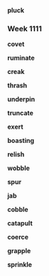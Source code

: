 
**pluck**

### Week 1111

**covet**

**ruminate**

**creak**

**thrash**

**underpin**  

**truncate**

**exert**

**boasting**  

**relish**

**wobble**

**spur**

**jab**

**cobble**

**catapult**  

**coerce** 

**grapple**  

**sprinkle**  

